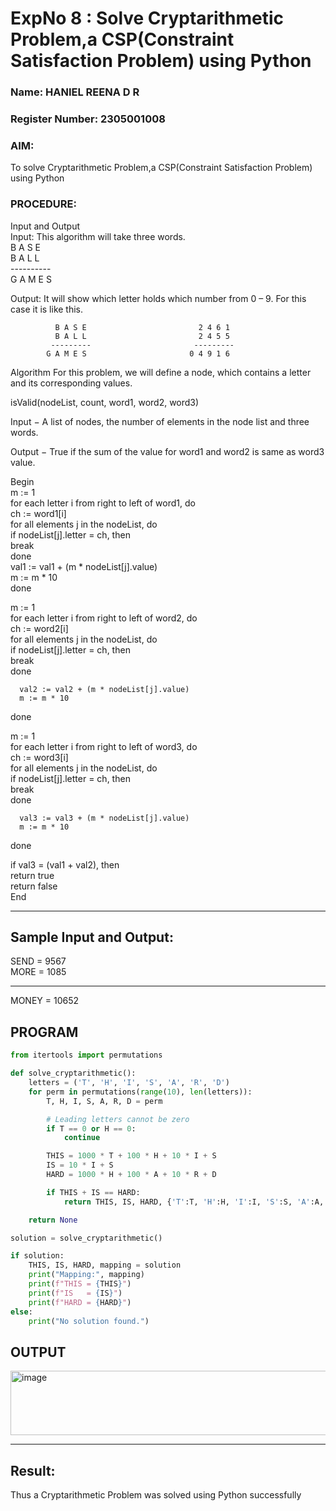 <h1>ExpNo 8 : Solve Cryptarithmetic Problem,a CSP(Constraint Satisfaction Problem) using Python</h1> 
<h3>Name: HANIEL REENA D R        </h3>
<h3>Register Number: 2305001008   </h3>
<H3>AIM:</H3>
<p>
    To solve Cryptarithmetic Problem,a CSP(Constraint Satisfaction Problem) using Python
</p>
<h3>PROCEDURE:</h3>
Input and Output
<br>Input:
This algorithm will take three words.
<br> B A S E<br>
    B A L L<br>
           ----------<br>
           G A M E S<br>

Output:
It will show which letter holds which number from 0 – 9.
For this case it is like this.

              B A S E                         2 4 6 1
              B A L L                         2 4 5 5
             ---------                       ---------
            G A M E S                       0 4 9 1 6
Algorithm
For this problem, we will define a node, which contains a letter and its corresponding values.<br>

isValid(nodeList, count, word1, word2, word3)<br>

Input − A list of nodes, the number of elements in the node list and three words.<br>

Output − True if the sum of the value for word1 and word2 is same as word3 value.<br>

Begin<br>
   m := 1<br>
   for each letter i from right to left of word1, do<br>
      ch := word1[i]<br>
      for all elements j in the nodeList, do<br>
         if nodeList[j].letter = ch, then<br>
            break<br>
      done<br>
      val1 := val1 + (m * nodeList[j].value)<br>
      m := m * 10<br>
   done<br>

   m := 1<br>
   for each letter i from right to left of word2, do<br>
      ch := word2[i]<br>
      for all elements j in the nodeList, do<br>
         if nodeList[j].letter = ch, then<br>
            break<br>
      done<br>

      val2 := val2 + (m * nodeList[j].value)
      m := m * 10
   done<br>

   m := 1<br>
   for each letter i from right to left of word3, do<br>
      ch := word3[i]<br>
      for all elements j in the nodeList, do<br>
         if nodeList[j].letter = ch, then<br>
            break<br>
      done<br>

      val3 := val3 + (m * nodeList[j].value)
      m := m * 10
   done<br>

   if val3 = (val1 + val2), then<br>
      return true<br>
   return false<br>
End<br>

<hr>
<h2>Sample Input and Output:</h2>
SEND = 9567<br>
MORE = 1085<br>
<hr>
MONEY = 10652<br>

## PROGRAM
```Python
from itertools import permutations

def solve_cryptarithmetic():
    letters = ('T', 'H', 'I', 'S', 'A', 'R', 'D')
    for perm in permutations(range(10), len(letters)):
        T, H, I, S, A, R, D = perm

        # Leading letters cannot be zero
        if T == 0 or H == 0:
            continue

        THIS = 1000 * T + 100 * H + 10 * I + S
        IS = 10 * I + S
        HARD = 1000 * H + 100 * A + 10 * R + D

        if THIS + IS == HARD:
            return THIS, IS, HARD, {'T':T, 'H':H, 'I':I, 'S':S, 'A':A, 'R':R, 'D':D}

    return None

solution = solve_cryptarithmetic()

if solution:
    THIS, IS, HARD, mapping = solution
    print("Mapping:", mapping)
    print(f"THIS = {THIS}")
    print(f"IS   = {IS}")
    print(f"HARD = {HARD}")
else:
    print("No solution found.")


```

## OUTPUT

<img width="641" height="103" alt="image" src="https://github.com/user-attachments/assets/e84c72e4-67c7-494a-a591-c568ae7780cc" />


<hr>
<h2>Result:</h2>
<p> Thus a Cryptarithmetic Problem was solved using Python successfully</p>
